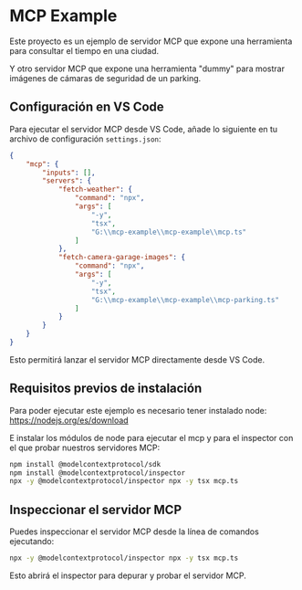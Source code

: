 # MCP Example

Este proyecto es un ejemplo de servidor MCP que expone una herramienta para consultar el tiempo en una ciudad.  

Y otro servidor MCP que expone una herramienta "dummy" para mostrar imágenes de cámaras de seguridad de un parking.  

## Configuración en VS Code

Para ejecutar el servidor MCP desde VS Code, añade lo siguiente en tu archivo de configuración `settings.json`:

```json
{
    "mcp": {
        "inputs": [],
        "servers": {
            "fetch-weather": {
                "command": "npx",
                "args": [
                    "-y",
                    "tsx",
                    "G:\\mcp-example\\mcp-example\\mcp.ts"
                ]
            },
            "fetch-camera-garage-images": {
                "command": "npx",
                "args": [
                    "-y",
                    "tsx",
                    "G:\\mcp-example\\mcp-example\\mcp-parking.ts"
                ]
            }
        }
    }
}
```

Esto permitirá lanzar el servidor MCP directamente desde VS Code.

## Requisitos previos de instalación  

Para poder ejecutar este ejemplo es necesario tener instalado node:  
https://nodejs.org/es/download  

E instalar los módulos de node para ejecutar el mcp y para el inspector con el que probar nuestros servidores MCP:  

```sh
npm install @modelcontextprotocol/sdk
npm install @modelcontextprotocol/inspector
npx -y @modelcontextprotocol/inspector npx -y tsx mcp.ts
```

## Inspeccionar el servidor MCP

Puedes inspeccionar el servidor MCP desde la línea de comandos ejecutando:

```sh
npx -y @modelcontextprotocol/inspector npx -y tsx mcp.ts
```

Esto abrirá el inspector para depurar y probar el servidor MCP.
